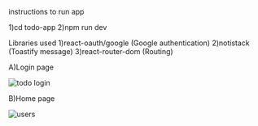 instructions to run app

1)cd todo-app
2)npm run dev

Libraries used
  1)react-oauth/google (Google authentication)
  2)notistack (Toastify message)
  3)react-router-dom (Routing)


A)Login page

      
  ![todo login](https://github.com/sreeraj-1122/todo-application/assets/85874548/5d6eb230-3c42-47db-a2b8-7a84803595bb)
  

B)Home page


  ![users](https://github.com/sreeraj-1122/todo-application/assets/85874548/003e86bc-8f7d-4aaa-b2ba-18468ac1de25)

